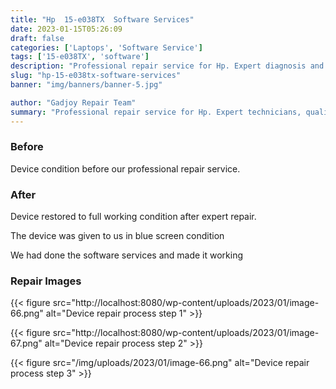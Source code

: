```yaml
---
title: "Hp  15-e038TX  Software Services"
date: 2023-01-15T05:26:09
draft: false
categories: ['Laptops', 'Software Service']
tags: ['15-e038TX', 'software']
description: "Professional repair service for Hp. Expert diagnosis and quality repairs in Bangalore."
slug: "hp-15-e038tx-software-services"
banner: "img/banners/banner-5.jpg"

author: "Gadjoy Repair Team"
summary: "Professional repair service for Hp. Expert technicians, quality parts, warranty included."
---
```


### Before

Device condition before our professional repair service.

### After

Device restored to full working condition after expert repair.

The device was given to us in blue screen condition

We had done the software services and made it working

### Repair Images

{{< figure src="http://localhost:8080/wp-content/uploads/2023/01/image-66.png" alt="Device repair process step 1" >}}

{{< figure src="http://localhost:8080/wp-content/uploads/2023/01/image-67.png" alt="Device repair process step 2" >}}

{{< figure src="/img/uploads/2023/01/image-66.png" alt="Device repair process step 3" >}}

